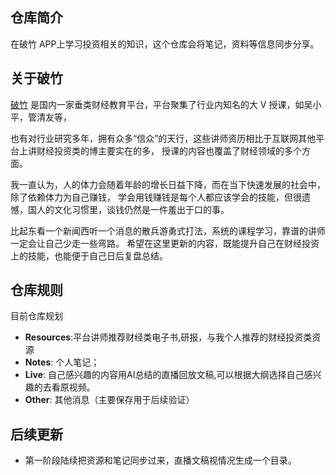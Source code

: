 
## 仓库简介

在破竹 APP上学习投资相关的知识，这个仓库会将笔记，资料等信息同步分享。

## 关于破竹
[破竹](https://pc.pozhu.com) 是国内一家垂类财经教育平台，平台聚集了行业内知名的大 V 授课，如吴小平，管清友等，

也有对行业研究多年，拥有众多“信众”的天行，这些讲师资历相比于互联网其他平台上讲财经投资类的博主要实在的多，
授课的内容也覆盖了财经领域的多个方面。

我一直认为，人的体力会随着年龄的增长日益下降，而在当下快速发展的社会中，除了依赖体力为自己赚钱，
学会用钱赚钱是每个人都应该学会的技能，但很遗憾，国人的文化习惯里，谈钱仍然是一件羞出于口的事。

比起东看一个新闻西听一个消息的散兵游勇式打法，系统的课程学习，靠谱的讲师一定会让自己少走一些弯路。
希望在这里更新的内容，既能提升自己在财经投资上的技能，也能便于自己日后复盘总结。


## 仓库规则
目前仓库规划

- **Resources**:平台讲师推荐财经类电子书,研报，与我个人推荐的财经投资类资源
- **Notes**: 个人笔记；
- **Live**: 自己感兴趣的内容用AI总结的直播回放文稿,可以根据大纲选择自己感兴趣的去看原视频。
- **Other**: 其他消息（主要保存用于后续验证）


## 后续更新
- 第一阶段陆续把资源和笔记同步过来，直播文稿视情况生成一个目录。
